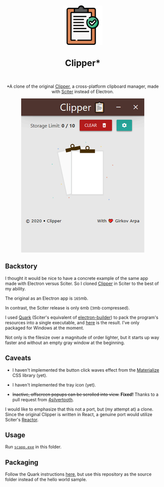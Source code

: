 <p align="center">
  <img alt="Clipper" title="Clipper" src="icon@2x.png">
<h1 align="center"> Clipper*</h1> <br>
<p align="center">
   *A clone of the original <a href="https://github.com/AkashRajpurohit/clipper">Clipper</a>, a cross-platform clipboard manager, made with <a href="https://github.com/c-smile/sciter-sdk">Sciter</a> instead of Electron.
</p>

<p align="center">
 <img alt="preview" title="preview" src="preview.gif">
</p>

## Backstory

I thought it would be nice to have a concrete example of the same app made with Electron versus Sciter.
So I cloned [Clipper](https://github.com/AkashRajpurohit/clipper) in Sciter to the best of my ability.

The original as an Electron app is `165`mb.

In contrast, the Sciter release is only `6`mb (`3`mb compressed).

I used [Quark](https://quark.sciter.com/) (Sciter's equivalent of [electron-builder](https://www.electron.build/)) to pack the program's resources into a single executable, and [here](https://github.com/GirkovArpa/clipper-sciter/releases) is the result.  I've only packaged for Windows at the moment.

Not only is the filesize over a magnitude of order lighter, but it starts up way faster and without an empty gray window at the beginning.

## Caveats

- I haven't implemented the button click waves effect from the [Materialize](https://materializecss.com/waves.html) CSS library (yet).

- I haven't implemented the tray icon (yet).

- ~~Inactive, offscreen popups can be scrolled into view.~~ **Fixed!** Thanks to a pull request from [4silvertooth](https://github.com/4silvertooth).

I would like to emphasize that this not a port, but (my attempt at) a clone. Since the original Clipper is written in React, a genuine port would utilize Sciter's [Reactor](https://sciter.com/developers/sciter-docs/reactor-and-ssx/).

## Usage

Run [`scapp.exe`](https://github.com/c-smile/sciter-sdk/tree/master/bin.win/x64) in this folder.

## Packaging

Follow the Quark instructions [here](https://quark.sciter.com/quark-application-samples/hello-world/), but use this repository as the source folder instead of the hello world sample.